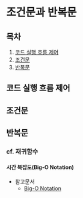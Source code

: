 조건문과 반복문
===========

## 목차
1. [코드 실행 흐름 제어](#코드-실행-흐름-제어)
2. [조건문](#조건문)
3. [반복문](#반복문)

## 코드 실행 흐름 제어

## 조건문

## 반복문


### cf. 재귀함수

#### 시간 복잡도(Big-O Notation)
+ 참고문서
	+ [Big-O Notation](https://cjh5414.github.io/big-o-notation/)

